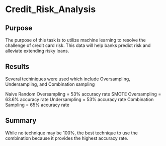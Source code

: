 # Credit_Risk_Analysis

## Purpose 

The purpose of this task is to utilize machine learning to resolve the challenge of credit card risk. This data will help banks predict risk and alleviate extending risky loans.  

## Results 

Several techiniques were used which include Oversampling, Undersampling, and Combination sampling 

Naive Random Oversampling = 53% accuracy rate
SMOTE Oversampling = 63.6% accuracy rate
Undersampling = 53% accuracy rate
Combination Sampling = 65% accuracy rate


## Summary 

While no technique may be 100%, the best technique to use the combination because it provides the highest accuracy rate.  



